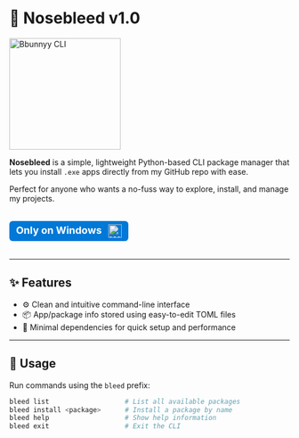 # 🔴 Nosebleed v1.0

<img width="200" height="200" alt="Bbunnyy CLI" src="https://github.com/user-attachments/assets/8fd40858-6926-441e-a471-be5765d684b8" />

**Nosebleed** is a simple, lightweight Python-based CLI package manager that lets you install `.exe` apps directly from my GitHub repo with ease.

Perfect for anyone who wants a no-fuss way to explore, install, and manage my projects.

<p align="left" style="font-size:18px; font-weight:700; background-color:#0078d7; color:white; padding:6px 12px; border-radius:6px; display: inline-block;">
  Only on Windows
  <img src="https://upload.wikimedia.org/wikipedia/commons/c/c1/Windows_icon_logo.png" alt="Windows Logo" width="24" height="24" style="vertical-align:middle; margin-left:8px;" />
</p>




---

## ✨ Features

- ⚙️ Clean and intuitive command-line interface  
- 📦 App/package info stored using easy-to-edit TOML files  
- 🚀 Minimal dependencies for quick setup and performance

---

## 🧠 Usage

Run commands using the `bleed` prefix:

```bash
bleed list                   # List all available packages
bleed install <package>      # Install a package by name
bleed help                   # Show help information
bleed exit                   # Exit the CLI

